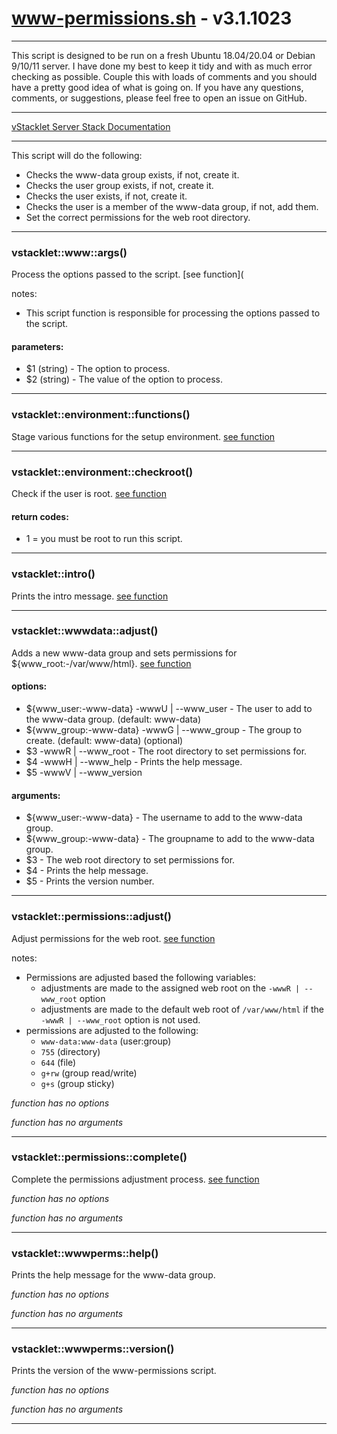 # www-permissions.sh - v3.1.1023


---

This script is designed to be run on a fresh Ubuntu 18.04/20.04 or
Debian 9/10/11 server. I have done my best to keep it tidy and with as much
error checking as possible. Couple this with loads of comments and you should
have a pretty good idea of what is going on. If you have any questions,
comments, or suggestions, please feel free to open an issue on GitHub.

---

[vStacklet Server Stack Documentation](https://github.com/JMSDOnline/vstacklet/blob/development/docs/setup/vstacklet-server-stack.sh.md)

---

This script will do the following:
- Checks the www-data group exists, if not, create it.
- Checks the user group exists, if not, create it.
- Checks the user exists, if not, create it.
- Checks the user is a member of the www-data group, if not, add them.
- Set the correct permissions for the web root directory.

---



### vstacklet::www::args()

Process the options passed to the script. [see function](

notes:
- This script function is responsible for processing the options passed to the
script.

#### parameters:

-  $1 (string) - The option to process.
-  $2 (string) - The value of the option to process.

---

### vstacklet::environment::functions()

Stage various functions for the setup environment. [see function](https://github.com/JMSDOnline/vstacklet/blob/development/setup/vstacklet-server-stack.sh#L538-L671)

---

### vstacklet::environment::checkroot()

Check if the user is root. [see function](https://github.com/JMSDOnline/vstacklet/blob/development/setup/vstacklet-server-stack.sh#L764-L766)

#### return codes:

- 1 = you must be root to run this script.

---

### vstacklet::intro()

Prints the intro message. [see function](https://github.com/JMSDOnline/vstacklet/blob/development/setup/vstacklet-server-stack.sh#L796-L820)

---

### vstacklet::wwwdata::adjust()

Adds a new www-data group and sets permissions for ${www_root:-/var/www/html}. [see function]()

#### options:

-  ${www_user:-www-data} -wwwU | --www_user - The user to add to the www-data group. (default: www-data)
-  ${www_group:-www-data} -wwwG | --www_group - The group to create. (default: www-data) (optional)
-  $3 -wwwR | --www_root - The root directory to set permissions for.
-  $4 -wwwH | --www_help - Prints the help message.
-  $5 -wwwV | --www_version

#### arguments:

-  ${www_user:-www-data} - The username to add to the www-data group.
-  ${www_group:-www-data} - The groupname to add to the www-data group.
-  $3 - The web root directory to set permissions for.
-  $4 - Prints the help message.
-  $5 - Prints the version number.

---

### vstacklet::permissions::adjust()

Adjust permissions for the web root. [see function]()

notes:
- Permissions are adjusted based the following variables:
  - adjustments are made to the assigned web root on the `-wwwR | --www_root`
   option
  - adjustments are made to the default web root of `/var/www/html`
  if the `-wwwR | --www_root` option is not used.
- permissions are adjusted to the following:
  - `www-data:www-data` (user:group)
  - `755` (directory)
  - `644` (file)
  - `g+rw` (group read/write)
  - `g+s` (group sticky)

*function has no options*

*function has no arguments*

---

### vstacklet::permissions::complete()

Complete the permissions adjustment process. [see function]()

*function has no options*

*function has no arguments*

---

### vstacklet::wwwperms::help()

Prints the help message for the www-data group.

*function has no options*

*function has no arguments*

---

### vstacklet::wwwperms::version()

Prints the version of the www-permissions script.

*function has no options*

*function has no arguments*

---


